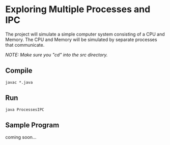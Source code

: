  Exploring Multiple Processes and IPC
=====================================
 The project will simulate a simple computer system consisting of a CPU and Memory. 
 The CPU and Memory will be simulated by separate processes that communicate.

*NOTE: Make sure you "cd" into the src directory.*

Compile
---------------
```
javac *.java
```
Run
---------------
```
java ProcessesIPC
```


Sample Program
---------------
coming soon...